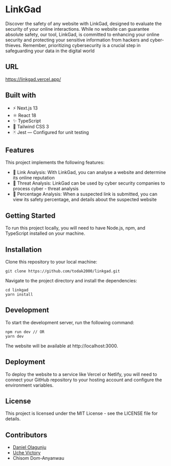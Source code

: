 # LinkGad

Discover the safety of any website with LinkGad, designed to evaluate the security of your online interactions. While no website can guarantee absolute safety, our tool, LinkGad, is committed to enhancing your online security and protecting your sensitive information from hackers and cyber-thieves. Remember, prioritizing cybersecurity is a crucial step in safeguarding your data in the digital world

## URL

https://linkgad.vercel.app/

## Built with

- ⚡️ Next.js 13
- ⚛️ React 18
- ✨ TypeScript
- 💨 Tailwind CSS 3
- 🃏 Jest — Configured for unit testing

## Features

This project implements the following features:

- 💎 Link Analysis: With LinkGad, you can analyse a website and determine its online reputation
- 💎 Threat Analysis: LinkGad can be used by cyber security companies to process cyber - threat analysis
- 💎 Percentage Analysis: When a suspected link is submitted, you can view its safety percentage, and details about the suspected website

## Getting Started

To run this project locally, you will need to have Node.js, npm, and TypeScript installed on your machine.

## Installation

Clone this repository to your local machine:

```
git clone https://github.com/todak2000/linkgad.git

```

Navigate to the project directory and install the dependencies:

```
cd linkgad
yarn install
```

## Development

To start the development server, run the following command:

```
npm run dev // OR
yarn dev
```

The website will be available at http://localhost:3000.

## Deployment

To deploy the website to a service like Vercel or Netlify, you will need to connect your GitHub repository to your hosting account and configure the environment variables.

## License

This project is licensed under the MIT License - see the LICENSE file for details.

## Contributors

- [Daniel Olagunju](https://github.com/todak2000)
- [Uche Victory](https://github.com/VickoLee)
- Chisom Dom-Anyanwau
